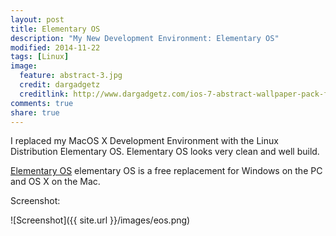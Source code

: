 ```yaml
---
layout: post
title: Elementary OS
description: "My New Development Environment: Elementary OS"
modified: 2014-11-22
tags: [Linux]
image:
  feature: abstract-3.jpg
  credit: dargadgetz
  creditlink: http://www.dargadgetz.com/ios-7-abstract-wallpaper-pack-for-iphone-5-and-ipod-touch-retina/
comments: true
share: true  
---
```


I replaced my MacOS X Development Environment with the Linux Distribution Elementary OS. Elementary OS looks very clean and well build.

[Elementary OS](http://elementaryos.org/) elementary OS is a free replacement for Windows on the PC and OS X on the Mac.


Screenshot:

![Screenshot]({{ site.url }}/images/eos.png)
